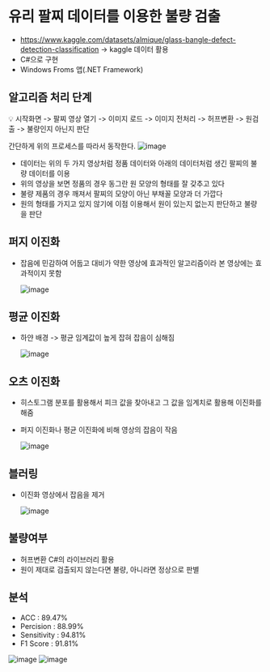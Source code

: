 # 유리 팔찌 데이터를 이용한 불량 검출
- https://www.kaggle.com/datasets/almique/glass-bangle-defect-detection-classification
-> kaggle 데이터 활용
- C#으로 구현
- Windows Froms 앱(.NET Framework)

## 알고리즘 처리 단계
💡 시작화면 -> 팔찌 영상 열기 -> 이미지 로드 -> 이미지 전처리 -> 허프변환 -> 원검출 -> 불량인지 아닌지 판단

간단하게 위의 프로세스를 따라서 동작한다.
![image](https://github.com/unaexoo/Project/assets/142863284/08fdfb3d-52ec-45ee-9e80-2c1a8d60b8e0)


- 데이터는 위의 두 가지 영상처럼 정품 데이터와 아래의 데이터처럼 생긴 팔찌의 불량 데이터를 이용
- 위의 영상을 보면 정품의 경우 동그란 원 모양의 형태를 잘 갖추고 있다
- 불량 제품의 경우 깨져서 팔찌의 모양이 아닌 부채꼴 모양과 더 가깝다
- 원의 형태를 가지고 있지 않기에 이점 이용해서 원이 있는지 없는지 판단하고 불량을 판단


## 퍼지 이진화
- 잡음에 민감하여 어둡고 대비가 약한 영상에 효과적인 알고리즘이라 본 영상에는 효과적이지 못함
  
  ![image](https://github.com/unaexoo/Project/assets/142863284/37aeadd7-2f0f-4b0d-9e35-7a518737193a)

## 평균 이진화
- 하얀 배경 ->  평균 임계값이 높게 잡혀 잡음이 심해짐
  
  ![image](https://github.com/unaexoo/Project/assets/142863284/78754868-6173-4b27-988c-9cb56f74965e)

## 오츠 이진화
- 히스토그램 분포를 활용해서 피크 값을 찾아내고 그 값을 임계치로 활용해 이진화를 해줌
- 퍼지 이진화나 평균 이진화에 비해 영상의 잡음이 작음
  
  ![image](https://github.com/unaexoo/Project/assets/142863284/2c4e3096-04e9-4f47-8932-fc3fa42cc742)

## 블러링
- 이진화 영상에서 잡음을 제거
  
  ![image](https://github.com/unaexoo/Project/assets/142863284/f9ebe3e2-6b4d-4ab3-ac32-f75da67b21f3)

## 불량여부
- 허프변환 C#의 라이브러리 활용
- 원이 제대로 검출되지 않는다면 불량, 아니라면 정상으로 판별
  
## 분석
- ACC : 89.47%
- Percision : 88.99%
- Sensitivity : 94.81%
- F1 Score : 91.81%

![image](https://github.com/unaexoo/Project/assets/142863284/bdc3230d-2bb2-4e63-8869-a9bc80a85c17)
![image](https://github.com/unaexoo/Project/assets/142863284/6699680d-d34c-4f4d-ad6f-b319c0164129)

